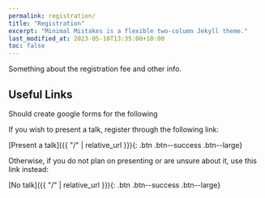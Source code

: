 ```yaml
---
permalink: registration/
title: "Registration"
excerpt: "Minimal Mistakes is a flexible two-column Jekyll theme."
last_modified_at: 2023-05-10T13:35:00+10:00
toc: false
---
```


Something about the registration fee and other info.

## Useful Links

Should create google forms for the following

If you wish to present a talk, register through the following link:

[Present a talk]({{ "/" | relative_url }}){: .btn .btn--success .btn--large}

Otherwise, if you do not plan on presenting or are unsure about it, use this link instead:

[No talk]({{ "/" | relative_url }}){: .btn .btn--success .btn--large}